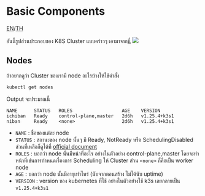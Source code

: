 # Basic Components

[EN](./README-EN.md)/[TH](./README.md)

อันนี้รูปส่วนประกอบของ K8S Cluster แบบคร่าวๆ เอามาจาก[นี่](https://www.trendmicro.com/vinfo/us/security/news/security-technology/the-basics-of-keeping-your-kubernetes-cluster-secure-part-1)
![](https://documents.trendmicro.com/images/TEx/articles/diagram-of-a-Kubernetes-cluster-and-its-components.jpg) 

## Nodes

ถ้าอยากดูว่า Cluster ของเรามี node อะไรบ้างให้ใช้คำสั่ง
```bash
kubectl get nodes
```
Output จะประมาณนี้
```
NAME      STATUS   ROLES                  AGE    VERSION
ichiban   Ready    control-plane,master   2d6h   v1.25.4+k3s1
niban     Ready    <none>                 2d6h   v1.25.4+k3s1
```

- `NAME` : ชื่อของแต่ละ node
- `STATUS` : สถานะของ node นั้นๆ มี Ready, NotReady หรือ SchedulingDisabled ส่วนที่เหลือก็ดูได้ที่ [official document](https://kubernetes.io/docs/concepts/overview/)
- `ROLES` : บอกว่า node นั้นมีหน้าที่อะไร อย่างในตัวอย่าง control-plane,master โดยจะทำหน้าที่เช่นการกำหนดเรื่องการ Scheduling ให้ Cluster ส่วน `<none>` ก็คือเป็น worker node
- `AGE` : บอกว่า node นั้นมีอายุเท่าไหร่ (นับจากตอนสร้าง ไม่ได้นับ uptime)
- `VERSION` : version ของ kubernetes ที่ใช้ อย่างในตัวอย่างใช้ k3s เลยกลายเป็น `v1.25.4+k3s1`

